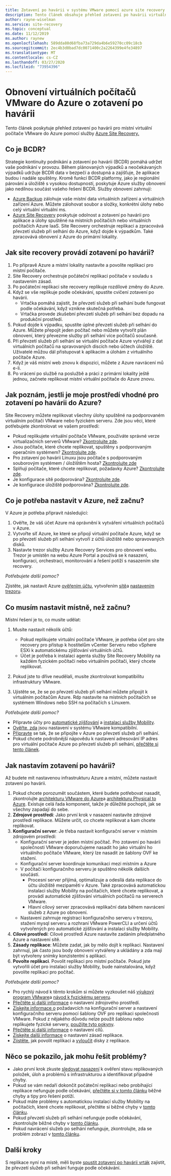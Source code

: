 ```yaml
---
title: Zotavení po havárii v systému VMware pomocí azure site recovery
description: Tento článek obsahuje přehled zotavení po havárii virtuálních počítačích VMware do Azure pomocí služby Azure Site Recovery.
author: rayne-wiselman
ms.service: site-recovery
ms.topic: conceptual
ms.date: 11/12/2019
ms.author: raynew
ms.openlocfilehash: 589dda80d68fba73a729da4b6e59270cc09c18cb
ms.sourcegitcommit: 2ec4b3d0bad7dc0071400c2a2264399e4fe34897
ms.translationtype: MT
ms.contentlocale: cs-CZ
ms.lasthandoff: 03/27/2020
ms.locfileid: "73954396"
---
```

# <a name="about-disaster-recovery-of-vmware-vms-to-azure"></a>Obnovení virtuálních počítačů VMware do Azure o zotavení po havárii

Tento článek poskytuje přehled zotavení po havárii pro místní virtuální počítače VMware do Azure pomocí služby [Azure Site Recovery.](site-recovery-overview.md)

## <a name="what-is-bcdr"></a>Co je BCDR?

Strategie kontinuity podnikání a zotavení po havárii (BCDR) pomáhá udržet vaše podnikání v provozu. Během plánovaných výpadků a neočekávaných výpadků udržuje BCDR data v bezpečí a dostupná a zajišťuje, že aplikace budou i nadále spuštěny. Kromě funkcí BCDR platformy, jako je regionální párování a úložiště s vysokou dostupností, poskytuje Azure služby obnovení jako nedílnou součást vašeho řešení BCDR. Služby obnovení zahrnují: 

- [Azure Backup](https://docs.microsoft.com/azure/backup/backup-introduction-to-azure-backup) zálohuje vaše místní data virtuálních zařízení a virtuálních zařízení Azure. Můžete zálohovat soubor a složky, konkrétní úlohy nebo celý virtuální virtuální ms. 
- [Azure Site Recovery](site-recovery-overview.md) poskytuje odolnost a zotavení po havárii pro aplikace a úlohy spuštěné na místních počítačích nebo virtuálních počítačích Azure IaaS. Site Recovery orchestruje replikaci a zpracovává převzetí služeb při selhání do Azure, když dojde k výpadkům. Také zpracovává obnovení z Azure do primární lokality. 

## <a name="how-does-site-recovery-do-disaster-recovery"></a>Jak site recovery provádí zotavení po havárii?

1. Po přípravě Azure a místní lokality nastavíte a povolíte replikaci pro místní počítače.
2. Site Recovery orchestruje počáteční replikaci počítače v souladu s nastavením zásad.
3. Po počáteční replikaci site recovery replikuje rozdílové změny do Azure. 
4. Když se vše replikuje podle očekávání, spustíte cvičení zotavení po havárii.
    - Vrtačka pomáhá zajistit, že převzetí služeb při selhání bude fungovat podle očekávání, když vznikne skutečná potřeba.
    - Vrtačka provede zkušební převzetí služeb při selhání bez dopadu na produkční prostředí.
5. Pokud dojde k výpadku, spustíte úplné převzetí služeb při selhání do Azure. Můžete přepojit jeden počítač nebo můžete vytvořit plán obnovení, který převezme služby při selhání více počítačů současně.
6. Při převzetí služeb při selhání se virtuální počítače Azure vytvářejí z dat virtuálních počítačů na spravovaných discích nebo účtech úložiště. Uživatelé můžou dál přistupovat k aplikacím a úlohám z virtuálního počítače Azure.
7. Když je váš místní web znovu k dispozici, můžete z Azure navrácení mů e-li.
8. Po vrácení po službě na poslužbě a práci z primární lokality ještě jednou, začnete replikovat místní virtuální počítače do Azure znovu.


## <a name="how-do-i-know-if-my-environment-is-suitable-for-disaster-recovery-to-azure"></a>Jak poznám, jestli je moje prostředí vhodné pro zotavení po havárii do Azure?

Site Recovery můžete replikovat všechny úlohy spuštěné na podporovaném virtuálním počítači VMware nebo fyzickém serveru. Zde jsou věci, které potřebujete zkontrolovat ve vašem prostředí:

- Pokud replikujete virtuální počítače VMware, používáte správné verze virtualizačních serverů VMware? [Zkontrolujte zde](vmware-physical-azure-support-matrix.md#on-premises-virtualization-servers).
- Jsou počítače, které chcete replikovat, spuštěny s podporovaným operačním systémem? [Zkontrolujte zde](vmware-physical-azure-support-matrix.md#replicated-machines).
- Pro zotavení po havárii Linuxu jsou počítače s podporovaným souborovým systémem / úložištěm hosta? [Zkontrolujte zde](vmware-physical-azure-support-matrix.md#linux-file-systemsguest-storage)
- Splňují počítače, které chcete replikovat, požadavky Azure? [Zkontrolujte zde](vmware-physical-azure-support-matrix.md#azure-vm-requirements).
- Je konfigurace sítě podporována? [Zkontrolujte zde](vmware-physical-azure-support-matrix.md#network).
- Je konfigurace úložiště podporována? [Zkontrolujte zde](vmware-physical-azure-support-matrix.md#storage).


## <a name="what-do-i-need-to-set-up-in-azure-before-i-start"></a>Co je potřeba nastavit v Azure, než začnu?

V Azure je potřeba připravit následující:

1. Ověřte, že váš účet Azure má oprávnění k vytváření virtuálních počítačů v Azure.
2. Vytvořte síť Azure, ke které se připojí virtuální počítače Azure, když se po převzetí služeb při selhání vytvoří z účtů úložiště nebo spravovaných disků.
3. Nastavte trezor služby Azure Recovery Services pro obnovení webu. Trezor je umístěn na webu Azure Portal a používá se k nasazení, konfiguraci, orchestraci, monitorování a řešení potíží s nasazením site recovery.

*Potřebujete další pomoc?*

Zjistěte, jak nastavit Azure [ověřením účtu](tutorial-prepare-azure.md#verify-account-permissions), vytvořením [sítě](tutorial-prepare-azure.md#set-up-an-azure-network)a [nastavením trezoru](tutorial-prepare-azure.md#create-a-recovery-services-vault).



## <a name="what-do-i-need-to-set-up-on-premises-before-i-start"></a>Co musím nastavit místně, než začnu?

Místní řešení je to, co musíte udělat:

1. Musíte nastavit několik účtů:

    - Pokud replikujete virtuální počítače VMware, je potřeba účet pro site recovery pro přístup k hostitelům vCenter Serveru nebo vSphere ESXi k automatickému zjišťování virtuálních účtů.
    - Účet je potřeba k instalaci agenta služby Site Recovery Mobility na každém fyzickém počítači nebo virtuálním počítači, který chcete replikovat.

2. Pokud jste to dříve neudělali, musíte zkontrolovat kompatibilitu infrastruktury VMware.
3. Ujistěte se, že se po převzetí služeb při selhání můžete připojit k virtuálním počítačům Azure. Rdp nastavíte na místních počítačích se systémem Windows nebo SSH na počítačích s Linuxem.

*Potřebujete další pomoc?*
- Připravte účty pro [automatické zjišťování](vmware-azure-tutorial-prepare-on-premises.md#prepare-an-account-for-automatic-discovery) a [instalaci služby Mobility](vmware-azure-tutorial-prepare-on-premises.md#prepare-an-account-for-mobility-service-installation).
- [Ověřte, zda](vmware-azure-tutorial-prepare-on-premises.md#check-vmware-requirements) jsou nastavení v systému VMware kompatibilní.
- [Připravte](vmware-azure-tutorial-prepare-on-premises.md#prepare-to-connect-to-azure-vms-after-failover) se tak, že se připojíte v Azure po převzetí služeb při selhání.
- Pokud chcete podrobnější nápovědu k nastavení adresování IP adres pro virtuální počítače Azure po převzetí služeb při selhání, [přečtěte si tento článek](concepts-on-premises-to-azure-networking.md).

## <a name="how-do-i-set-up-disaster-recovery"></a>Jak nastavím zotavení po havárii?

Až budete mít nastavenou infrastrukturu Azure a místní, můžete nastavit zotavení po havárii.

1. Pokud chcete porozumět součástem, které budete potřebovat nasadit, zkontrolujte [architekturu VMware do Azure](vmware-azure-architecture.md)a [architekturu Physical to Azure](physical-azure-architecture.md). Existuje celá řada komponent, takže je důležité pochopit, jak se všechny zapadají do sebe.
2. **Zdrojové prostředí**: Jako první krok v nasazení nastavíte zdrojové prostředí replikace. Můžete určit, co chcete replikovat a kam chcete replikovat.
3. **Konfigurační server**: Je třeba nastavit konfigurační server v místním zdrojovém prostředí:
    - Konfigurační server je jeden místní počítač. Pro zotavení po havárii společnosti VMware doporučujeme nasadit ho jako virtuální ho virtuálního počítače VMware, který lze nasadit ze šablony OVF ke stažení.
    - Konfigurační server koordinuje komunikaci mezi místním a Azure
    - V počítači konfiguračního serveru je spuštěno několik dalších součástí.
        - Procesní server přijímá, optimalizuje a odesílá data replikace do účtu úložiště mezipaměti v Azure. Také zpracovává automatickou instalaci služby Mobility na počítačích, které chcete replikovat, a provádí automatické zjišťování virtuálních počítačů na serverech VMware.
        - Hlavní cílový server zpracovává replikační data během navrácení služeb z Azure po obnovení.
    - Nastavení zahrnuje registraci konfiguračního serveru v trezoru, stažení mysql serveru a rozhraní VMware PowerCLI a určení účtů vytvořených pro automatické zjišťování a instalaci služby Mobility.
4. **Cílové prostředí**: Cílové prostředí Azure nastavíte zadáním předplatného Azure a nastavení sítě.
5. **Zásady replikace**: Můžete zadat, jak by mělo dojít k replikaci. Nastavení zahrnují, jak často jsou body obnovení vytvářeny a ukládány a zda mají být vytvořeny snímky konzistentní s aplikací.
6. **Povolte replikaci**. Povolit replikaci pro místní počítače. Pokud jste vytvořili účet pro instalaci služby Mobility, bude nainstalována, když povolíte replikaci pro počítač. 

*Potřebujete další pomoc?*

- Pro rychlý návod k těmto krokům si můžete vyzkoušet náš [výukový program VMware](vmware-azure-tutorial.md)a [návod k fyzickému serveru](physical-azure-disaster-recovery.md).
- [Přečtěte si další informace](vmware-azure-set-up-source.md) o nastavení zdrojového prostředí.
- [Získejte informace o](vmware-azure-deploy-configuration-server.md) požadavcích na konfigurační server a nastavení konfiguračního serveru pomocí šablony OVF pro replikaci společnosti VMware. Pokud z nějakého důvodu nelze použít šablonu nebo replikujete fyzické servery, [použijte tyto pokyny](physical-azure-set-up-source.md#set-up-the-source-environment).
- [Přečtěte si další informace](vmware-azure-set-up-target.md) o nastavení cílů.
- [Získejte další informace](vmware-azure-set-up-replication.md) o nastavení zásad replikace.
- [Zjistěte,](vmware-azure-enable-replication.md) jak povolit replikaci a [vyloučit](vmware-azure-exclude-disk.md) disky z replikace.


## <a name="something-went-wrong-how-do-i-troubleshoot"></a>Něco se pokazilo, jak mohu řešit problémy?

- Jako první krok zkuste [sledovat nasazení](site-recovery-monitor-and-troubleshoot.md) k ověření stavu replikovaných položek, úloh a problémů s infrastrukturou a identifikovat případné chyby.
- Pokud se vám nedaří dokončit počáteční replikaci nebo probíhající replikace nefunguje podle očekávání, [přečtěte si v tomto článku](vmware-azure-troubleshoot-replication.md) běžné chyby a tipy pro řešení potíží.
- Pokud máte problémy s automatickou instalací služby Mobility na počítačích, které chcete replikovat, přečtěte si běžné chyby v [tomto článku](vmware-azure-troubleshoot-push-install.md).
- Pokud převzetí služeb při selhání nefunguje podle očekávání, zkontrolujte běžné chyby v [tomto článku](site-recovery-failover-to-azure-troubleshoot.md).
- Pokud navrácení služeb po selhání nefunguje, zkontrolujte, zda se problém zobrazí v [tomto článku](vmware-azure-troubleshoot-failback-reprotect.md).



## <a name="next-steps"></a>Další kroky

S replikace nyní na místě, měli byste [spustit zotavení po havárii vrták](tutorial-dr-drill-azure.md) zajistit, že převzetí služeb při selhání funguje podle očekávání. 

